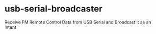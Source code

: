 # usb-serial-broadcaster
Receive FM Remote Control Data from USB Serial and Broadcast it as an Intent
